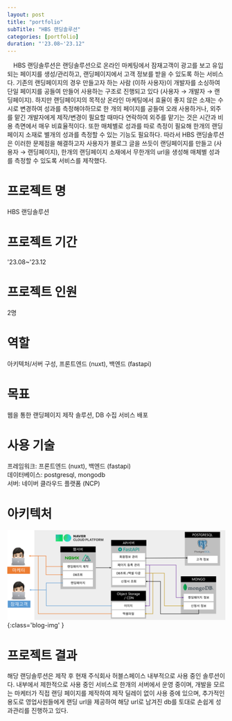 ```yaml
---
layout: post
title: "portfolio"
subTitle: "HBS 랜딩솔루션"
categories: [portfolio]
duration: "'23.08~'23.12"
---
```


&ensp;&ensp;HBS 랜딩솔루션은 랜딩솔루션으로 온라인 마케팅에서 잠재고객이 광고를 보고 유입되는 페이지를 생성/관리하고, 랜딩페이지에서 고객 정보를 받을 수 있도록 하는 서비스다. 기존의 랜딩페이지의 경우 만들고자 하는 사람 (이하 사용자)이 개발자를 소싱하여 단일 페이지를 공들여 만들어 사용하는 구조로 진행되고 있다 (사용자 → 개발자 → 랜딩페이지). 하지만 랜딩페이지의 목적상 온라인 마케팅에서 효율이 좋지 않은 소재는 수시로 변경하여 성과를 측정해야하므로 한 개의 페이지를 공들여 오래 사용하거나, 외주를 맡긴 개발자에게 제작/변경이 필요할 때마다 연락하여 외주를 맡기는 것은 시간과 비용 측면에서 매우 비효율적이다. 또한 매체별로 성과를 따로 측정이 필요해 한개의 랜딩 페이지 소재로 별개의 성과를 측정할 수 있는 기능도 필요하다. 따라서 HBS 랜딩솔루션은 이러한 문제점을 해결하고자 사용자가 블로그 글을 쓰듯이 랜딩페이지를 만들고 (사용자 → 랜딩페이지), 한개의 랜딩페이지 소재에서 무한개의 url을 생성해 매체별 성과를 측정할 수 있도록 서비스를 제작했다.

# 프로젝트 명

HBS 랜딩솔루션

# 프로젝트 기간

'23.08~'23.12

# 프로젝트 인원

2명

# 역할

아키텍처/서버 구성, 프론트엔드 (nuxt), 백엔드 (fastapi)

# 목표

웹을 통한 랜딩페이지 제작 솔루션, DB 수집 서비스 배포

# 사용 기술

프레임워크: 프론트엔드 (nuxt), 백엔드 (fastapi)  
데이터베이스: postgresql, mongodb  
서버: 네이버 클라우드 플랫폼 (NCP)

# 아키텍처

![architecture](/assets/img/post/2024-01-16-hbs-랜딩솔루션-architecture.png){:class='blog-img' }

# 프로젝트 결과

해당 랜딩솔루션은 제작 후 현재 주식회사 허블스페이스 내부적으로 사용 중인 솔루션이다. 내부에서 제한적으로 사용 중인 서비스로 한개의 서버에서 운영 중이며, 개발을 모르는 마케터가 직접 랜딩 페이지를 제작하여 제작 딜레이 없이 사용 중에 있으며, 추가적인 용도로 영업사원들에게 랜딩 url을 제공하여 해당 url로 남겨진 db를 토대로 손쉽게 성과관리를 진행하고 있다.
